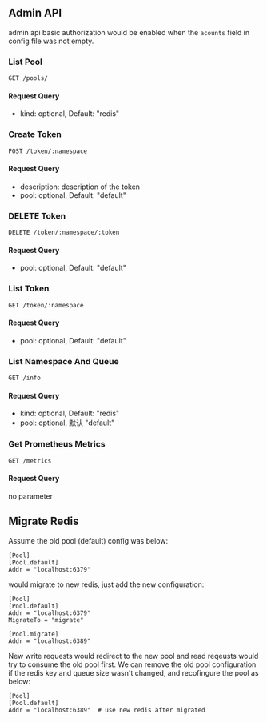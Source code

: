 ## Admin API

admin api basic authorization would be enabled when the `acounts` field in config file was not empty.

### List Pool 

```
GET /pools/
```

#### Request Query

- kind: optional, Default: "redis"

### Create Token 

```
POST /token/:namespace
```

#### Request Query

- description: description of the token
- pool: optional, Default: "default"


### DELETE Token

```
DELETE /token/:namespace/:token
```

#### Request Query
- pool: optional, Default: "default"


### List Token 

```
GET /token/:namespace
```

#### Request Query
- pool: optional, Default: "default"

### List Namespace And Queue

```
GET /info
```

#### Request Query
- kind: optional, Default: "redis"
- pool: optional, 默认 "default"

### Get Prometheus Metrics 

```
GET /metrics
```

#### Request Query

no parameter

## Migrate Redis

Assume the old pool (default) config was below:

```
[Pool]
[Pool.default]
Addr = "localhost:6379"
```

would migrate to new redis, just add the new configuration:

```
[Pool]
[Pool.default]
Addr = "localhost:6379"
MigrateTo = "migrate"

[Pool.migrate]
Addr = "localhost:6389"
```

New write requests would redirect to the new pool and read reqeusts would try to consume the old pool first. We
can remove the old pool configuration if the redis key and queue size wasn't changed, and recofingure the pool as below:

```
[Pool]
[Pool.default]
Addr = "localhost:6389"  # use new redis after migrated 
```
